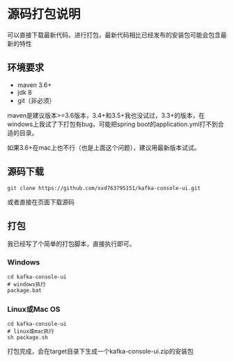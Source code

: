 # 源码打包说明
可以直接下载最新代码，进行打包，最新代码相比已经发布的安装包可能会包含最新的特性

## 环境要求
* maven 3.6+
* jdk 8
* git（非必须）  

maven是建议版本>=3.6版本，3.4+和3.5+我也没试过，3.3+的版本，在windows上我试了下打包有bug，可能把spring boot的application.yml打不到合适的目录。

如果3.6+在mac上也不行（也是上面这个问题），建议用最新版本试试。

## 源码下载
```
git clone https://github.com/xxd763795151/kafka-console-ui.git
```
或者直接在页面下载源码

## 打包
我已经写了个简单的打包脚本，直接执行即可。
### Windows
```
cd kafka-console-ui
# windows执行
package.bat
```
### Linux或Mac OS
```
cd kafka-console-ui
# linux或mac执行
sh package.sh
```  

打包完成，会在target目录下生成一个kafka-console-ui.zip的安装包